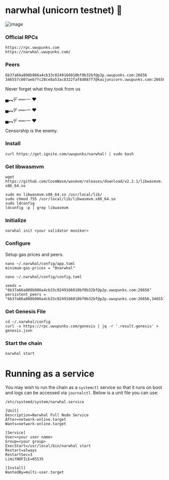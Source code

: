 # narwhal (unicorn testnet) 🦄

![image](https://github.com/user-attachments/assets/8c0a6698-4926-49f2-8bbe-eb8c470e608f)

### Official RPCs
```
https://rpc.uwupunks.com
https://narwhal.uwupunks.com/
```

### Peers
```
6b37a66a808b986a4cb33c0249166010bf0b32bf@p2p.uwupunks.com:26656
346557c007aeb7fc28ce8a53ac8322faf8d087f7@kaijunicorn.uwupunks.com:26656
```

Never forget what they took from us

▄︻デ ══‐一 ❤️

▄︻デ ══‐一 ❤️

▄︻デ ══‐一 ❤️

Censorship is the enemy.

### Install

`curl https://get.ignite.com/uwupunks/narwhal! | sudo bash`

### Get libwasmvm
`wget https://github.com/CosmWasm/wasmvm/releases/download/v2.2.1/libwasmvm.x86_64.so`

```
sudo mv libwasmvm.x86_64.so /usr/local/lib/
sudo chmod 755 /usr/local/lib/libwasmvm.x86_64.so
sudo ldconfig
ldconfig -p | grep libwasmvm
```

### Initialize
`narwhal init <your validator moniker>`


### Configure

Setup gas prices and peers. 
```
nano ~/.narwhal/config/app.toml
minimum-gas-prices = "0narwhal"
```

`nano ~/.narwhal/config/config.toml `
```
seeds = "6b37a66a808b986a4cb33c0249166010bf0b32bf@p2p.uwupunks.com:26656"
persistent_peers = "6b37a66a808b986a4cb33c0249166010bf0b32bf@p2p.uwupunks.com:26656,346557c007aeb7fc28ce8a53ac8322faf8d087f7@kaijunicorn.uwupunks.com:26656" 
```

### Get Genesis File
```
cd ~/.narwhal/config
curl -s https://rpc.uwupunks.com/genesis | jq -r '.result.genesis' > genesis.json
```

### Start the chain
`narwhal start`


# Running as a service

You may wish to run the chain as a `systemctl` service so that it runs on boot and logs can be accessed via `journalctl`. Below is a unit file you can use:

`/etc/systemd/system/narwhal.service`
```
[Unit]
Description=Narwhal Full Node Service
After=network-online.target
Wants=network-online.target

[Service]
User=<your user name>
Group=<your group>
ExecStart=/usr/local/bin/narwhal start
Restart=always
RestartSec=3
LimitNOFILE=65535

[Install]
WantedBy=multi-user.target
```
